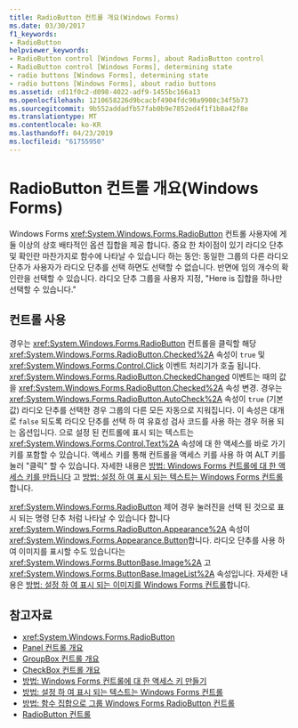 ```yaml
---
title: RadioButton 컨트롤 개요(Windows Forms)
ms.date: 03/30/2017
f1_keywords:
- RadioButton
helpviewer_keywords:
- RadioButton control [Windows Forms], about RadioButton control
- RadioButton control [Windows Forms], determining state
- radio buttons [Windows Forms], determining state
- radio buttons [Windows Forms], about radio buttons
ms.assetid: cd11f0c2-d098-4022-adf9-1455bc166a13
ms.openlocfilehash: 1210658226d9bcacbf4904fdc90a9908c34f5b73
ms.sourcegitcommit: 9b552addadfb57fab0b9e7852ed4f1f1b8a42f8e
ms.translationtype: MT
ms.contentlocale: ko-KR
ms.lasthandoff: 04/23/2019
ms.locfileid: "61755950"
---
```

# <a name="radiobutton-control-overview-windows-forms"></a>RadioButton 컨트롤 개요(Windows Forms)
Windows Forms <xref:System.Windows.Forms.RadioButton> 컨트롤 사용자에 게 둘 이상의 상호 배타적인 옵션 집합을 제공 합니다. 중요 한 차이점이 있기 라디오 단추 및 확인란 마찬가지로 함수에 나타날 수 있습니다 하는 동안: 동일한 그룹의 다른 라디오 단추가 사용자가 라디오 단추를 선택 하면도 선택할 수 없습니다. 반면에 임의 개수의 확인란을 선택할 수 있습니다. 라디오 단추 그룹을 사용자 지정, "Here is 집합을 하나만 선택할 수 있습니다."  
  
## <a name="using-the-control"></a>컨트롤 사용  
 경우는 <xref:System.Windows.Forms.RadioButton> 컨트롤을 클릭할 해당 <xref:System.Windows.Forms.RadioButton.Checked%2A> 속성이 `true` 및 <xref:System.Windows.Forms.Control.Click> 이벤트 처리기가 호출 됩니다. <xref:System.Windows.Forms.RadioButton.CheckedChanged> 이벤트는 때의 값을 <xref:System.Windows.Forms.RadioButton.Checked%2A> 속성 변경. 경우는 <xref:System.Windows.Forms.RadioButton.AutoCheck%2A> 속성이 `true` (기본값) 라디오 단추를 선택한 경우 그룹의 다른 모든 자동으로 지워집니다. 이 속성은 대개로 `false` 되도록 라디오 단추를 선택 하 여 유효성 검사 코드를 사용 하는 경우 허용 되는 옵션입니다. 으로 설정 된 컨트롤에 표시 되는 텍스트는 <xref:System.Windows.Forms.Control.Text%2A> 속성에 대 한 액세스를 바로 가기 키를 포함할 수 있습니다. 액세스 키를 통해 컨트롤을 액세스 키를 사용 하 여 ALT 키를 눌러 "클릭" 할 수 있습니다. 자세한 내용은 [방법: Windows Forms 컨트롤에 대 한 액세스 키를 만듭니다](how-to-create-access-keys-for-windows-forms-controls.md) 고 [방법: 설정 하 여 표시 되는 텍스트는 Windows Forms 컨트롤](how-to-set-the-text-displayed-by-a-windows-forms-control.md)합니다.  
  
 <xref:System.Windows.Forms.RadioButton> 제어 경우 눌러진을 선택 된 것으로 표시 되는 명령 단추 처럼 나타날 수 있습니다 합니다 <xref:System.Windows.Forms.RadioButton.Appearance%2A> 속성이 <xref:System.Windows.Forms.Appearance.Button>합니다. 라디오 단추를 사용 하 여 이미지를 표시할 수도 있습니다는 <xref:System.Windows.Forms.ButtonBase.Image%2A> 고 <xref:System.Windows.Forms.ButtonBase.ImageList%2A> 속성입니다. 자세한 내용은 [방법: 설정 하 여 표시 되는 이미지를 Windows Forms 컨트롤](how-to-set-the-image-displayed-by-a-windows-forms-control.md)합니다.  
  
## <a name="see-also"></a>참고자료

- <xref:System.Windows.Forms.RadioButton>
- [Panel 컨트롤 개요](panel-control-overview-windows-forms.md)
- [GroupBox 컨트롤 개요](groupbox-control-overview-windows-forms.md)
- [CheckBox 컨트롤 개요](checkbox-control-overview-windows-forms.md)
- [방법: Windows Forms 컨트롤에 대 한 액세스 키 만들기](how-to-create-access-keys-for-windows-forms-controls.md)
- [방법: 설정 하 여 표시 되는 텍스트는 Windows Forms 컨트롤](how-to-set-the-text-displayed-by-a-windows-forms-control.md)
- [방법: 함수 집합으로 그룹 Windows Forms RadioButton 컨트롤](how-to-group-windows-forms-radiobutton-controls-to-function-as-a-set.md)
- [RadioButton 컨트롤](radiobutton-control-windows-forms.md)
